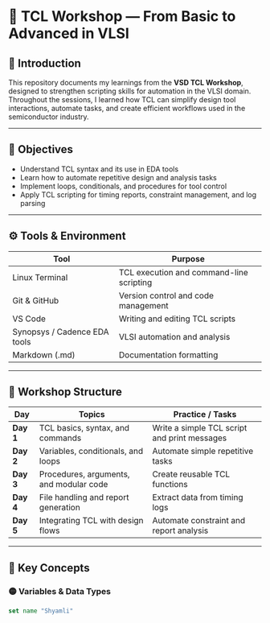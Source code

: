 
# 🧾 TCL Workshop — From Basic to Advanced in VLSI  

## 🔰 Introduction  
This repository documents my learnings from the **VSD TCL Workshop**, designed to strengthen scripting skills for automation in the VLSI domain.  
Throughout the sessions, I learned how TCL can simplify design tool interactions, automate tasks, and create efficient workflows used in the semiconductor industry.  

---

## 🎯 Objectives  
- Understand TCL syntax and its use in EDA tools  
- Learn how to automate repetitive design and analysis tasks  
- Implement loops, conditionals, and procedures for tool control  
- Apply TCL scripting for timing reports, constraint management, and log parsing  

---

## ⚙️ Tools & Environment  
| Tool | Purpose |
|------|----------|
| Linux Terminal | TCL execution and command-line scripting |
| Git & GitHub | Version control and code management |
| VS Code | Writing and editing TCL scripts |
| Synopsys / Cadence EDA tools | VLSI automation and analysis |
| Markdown (.md) | Documentation formatting |

---

## 📅 Workshop Structure  

| Day | Topics | Practice / Tasks |
|-----|--------|------------------|
| **Day 1** | TCL basics, syntax, and commands | Write a simple TCL script and print messages |
| **Day 2** | Variables, conditionals, and loops | Automate simple repetitive tasks |
| **Day 3** | Procedures, arguments, and modular code | Create reusable TCL functions |
| **Day 4** | File handling and report generation | Extract data from timing logs |
| **Day 5** | Integrating TCL with design flows | Automate constraint and report analysis |

---

## 🧠 Key Concepts  

### 🟡 Variables & Data Types  
```tcl
set name "Shyamli"


